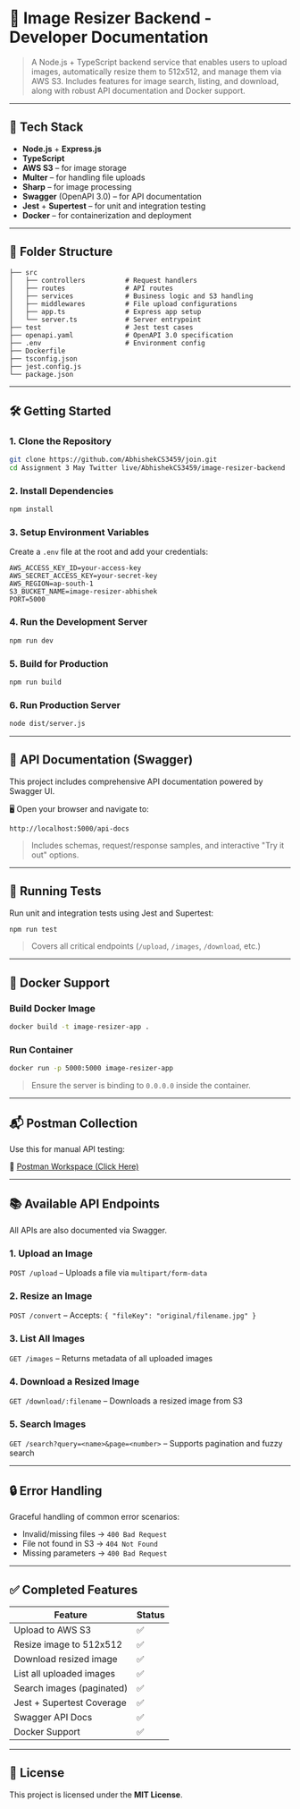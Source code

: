 # 📸 Image Resizer Backend - Developer Documentation 

> A Node.js + TypeScript backend service that enables users to upload images, automatically resize them to 512x512, and manage them via AWS S3. Includes features for image search, listing, and download, along with robust API documentation and Docker support.

---

## 🚀 Tech Stack

* **Node.js** + **Express.js**
* **TypeScript**
* **AWS S3** – for image storage
* **Multer** – for handling file uploads
* **Sharp** – for image processing
* **Swagger** (OpenAPI 3.0) – for API documentation
* **Jest** + **Supertest** – for unit and integration testing
* **Docker** – for containerization and deployment

---

## 📁 Folder Structure

```
├── src
│   ├── controllers          # Request handlers
│   ├── routes               # API routes
│   ├── services             # Business logic and S3 handling
│   ├── middlewares          # File upload configurations
│   ├── app.ts               # Express app setup
│   └── server.ts            # Server entrypoint
├── test                     # Jest test cases
├── openapi.yaml             # OpenAPI 3.0 specification
├── .env                     # Environment config
├── Dockerfile
├── tsconfig.json
├── jest.config.js
└── package.json
```

---

## 🛠️ Getting Started

### 1. Clone the Repository

```bash
git clone https://github.com/AbhishekCS3459/join.git
cd Assignment 3 May Twitter live/AbhishekCS3459/image-resizer-backend
```

### 2. Install Dependencies

```bash
npm install
```

### 3. Setup Environment Variables

Create a `.env` file at the root and add your credentials:

```
AWS_ACCESS_KEY_ID=your-access-key
AWS_SECRET_ACCESS_KEY=your-secret-key
AWS_REGION=ap-south-1
S3_BUCKET_NAME=image-resizer-abhishek
PORT=5000
```

### 4. Run the Development Server

```bash
npm run dev
```

### 5. Build for Production

```bash
npm run build
```

### 6. Run Production Server

```bash
node dist/server.js
```

---

## 📘 API Documentation (Swagger)

This project includes comprehensive API documentation powered by Swagger UI.

🖥️ Open your browser and navigate to:

```
http://localhost:5000/api-docs
```

> Includes schemas, request/response samples, and interactive "Try it out" options.

---

## 🧪 Running Tests

Run unit and integration tests using Jest and Supertest:

```bash
npm run test
```

> Covers all critical endpoints (`/upload`, `/images`, `/download`, etc.)

---

## 🐳 Docker Support

### Build Docker Image

```bash
docker build -t image-resizer-app .
```

### Run Container

```bash
docker run -p 5000:5000 image-resizer-app
```

> Ensure the server is binding to `0.0.0.0` inside the container.

---

## 📬 Postman Collection

Use this for manual API testing:

🔗 [Postman Workspace (Click Here)](https://orange-meadow-804292.postman.co/workspace/Abhishek~8e56b974-9e66-4ef0-becb-74a9260c20a4/collection/28276728-9938f7f0-74fc-40d4-8df4-21aa8522d26c?action=share&creator=28276728)

---

## 📚 Available API Endpoints

All APIs are also documented via Swagger.

### 1. Upload an Image

`POST /upload`
– Uploads a file via `multipart/form-data`

### 2. Resize an Image

`POST /convert`
– Accepts: `{ "fileKey": "original/filename.jpg" }`

### 3. List All Images

`GET /images`
– Returns metadata of all uploaded images

### 4. Download a Resized Image

`GET /download/:filename`
– Downloads a resized image from S3

### 5. Search Images

`GET /search?query=<name>&page=<number>`
– Supports pagination and fuzzy search

---

## 🔒 Error Handling

Graceful handling of common error scenarios:

* Invalid/missing files → `400 Bad Request`
* File not found in S3 → `404 Not Found`
* Missing parameters → `400 Bad Request`

---

## ✅ Completed Features

| Feature                   | Status |
| ------------------------- | ------ |
| Upload to AWS S3          | ✅      |
| Resize image to 512x512   | ✅      |
| Download resized image    | ✅      |
| List all uploaded images  | ✅      |
| Search images (paginated) | ✅      |
| Jest + Supertest Coverage | ✅      |
| Swagger API Docs          | ✅      |
| Docker Support            | ✅      |

---

## 🧾 License

This project is licensed under the **MIT License**.

